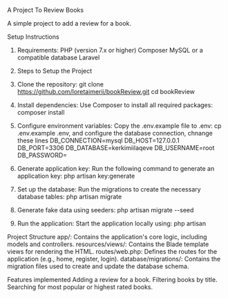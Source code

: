 A Project To Review Books

A simple project to add a review for a book.

Setup Instructions
1. Requirements:
PHP (version 7.x or higher) Composer MySQL or a compatible database Laravel

2. Steps to Setup the Project
1. Clone the repository: git clone https://github.com/loretaimerii/bookReview.git
   cd bookReview
2. Install dependencies: Use Composer to install all required packages: composer install
3. Configure environment variables: Copy the .env.example file to .env: cp .env.example .env, and configure the database connection, chnange these lines
   DB_CONNECTION=mysql
   DB_HOST=127.0.0.1
   DB_PORT=3306
   DB_DATABASE=kerkimiilaqeve
   DB_USERNAME=root
   DB_PASSWORD=
4. Generate application key: Run the following command to generate an application key: php artisan key:generate
5. Set up the database: Run the migrations to create the necessary database tables: php artisan migrate
6. Generate fake data using seeders: php artisan migrate --seed
7. Run the application: Start the application locally using: php artisan 
 
Project Structure
app/: Contains the application's core logic, including models and controllers. resources/views/: Contains the Blade template views for rendering the HTML. routes/web.php: Defines the routes for the application (e.g., home, register, login). database/migrations/: Contains the migration files used to create and update the database schema.

Features implemented
Adding a review for a book.
Filtering books by title.
Searching for most popular or highest rated books.
